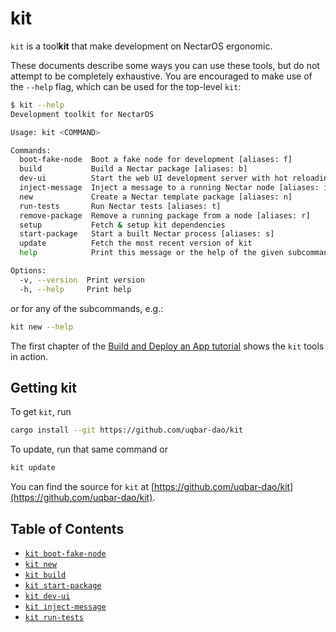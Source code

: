 # kit

`kit` is a tool**kit** that make development on NectarOS ergonomic.

These documents describe some ways you can use these tools, but do not attempt to be completely exhaustive.
You are encouraged to make use of the `--help` flag, which can be used for the top-level `kit`:

```bash
$ kit --help
Development toolkit for NectarOS

Usage: kit <COMMAND>

Commands:
  boot-fake-node  Boot a fake node for development [aliases: f]
  build           Build a Nectar package [aliases: b]
  dev-ui          Start the web UI development server with hot reloading (same as `cd ui && npm i && npm start`) [aliases: d]
  inject-message  Inject a message to a running Nectar node [aliases: i]
  new             Create a Nectar template package [aliases: n]
  run-tests       Run Nectar tests [aliases: t]
  remove-package  Remove a running package from a node [aliases: r]
  setup           Fetch & setup kit dependencies
  start-package   Start a built Nectar process [aliases: s]
  update          Fetch the most recent version of kit
  help            Print this message or the help of the given subcommand(s)

Options:
  -v, --version  Print version
  -h, --help     Print help
```

or for any of the subcommands, e.g.:

```bash
kit new --help
```

The first chapter of the [Build and Deploy an App tutorial](../my_first_app/chapter_1.md) shows the `kit` tools in action.

## Getting kit

To get `kit`, run

```bash
cargo install --git https://github.com/uqbar-dao/kit
```

To update, run that same command or

```bash
kit update
```

You can find the source for `kit` at [https://github.com/uqbar-dao/kit](https://github.com/uqbar-dao/kit).

## Table of Contents

* [`kit boot-fake-node`](./boot-fake-node.md)
* [`kit new`](./new.md)
* [`kit build`](./build.md)
* [`kit start-package`](./start-package.md)
* [`kit dev-ui`](./dev-ui.md)
* [`kit inject-message`](./inject-message.md)
* [`kit run-tests`](./run-tests.md)
